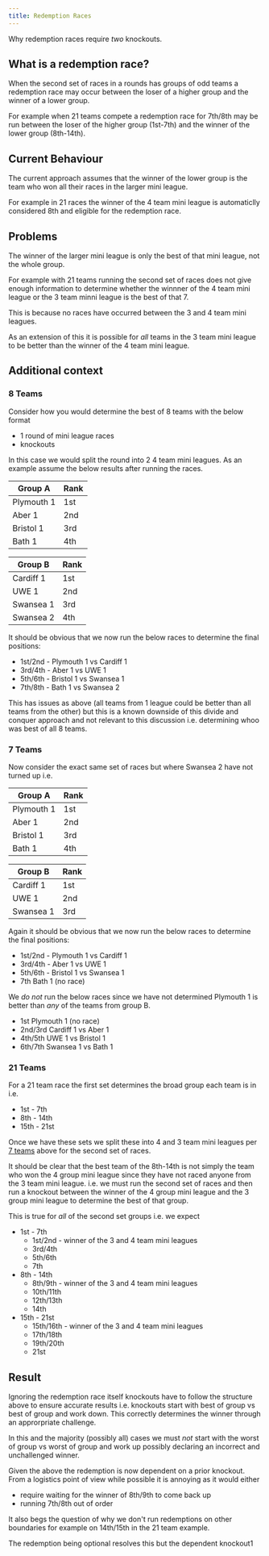 ```yaml
---
title: Redemption Races
---
```


Why redemption races require *two* knockouts.

## What is a redemption race?

When the second set of races in a rounds has groups of odd teams a redemption race
may occur between the loser of a higher group and the winner of a lower group.

For example when 21 teams compete a redemption race for 7th/8th may be run between
the loser of the higher group (1st-7th) and the winner of the lower group (8th-14th).

## Current Behaviour

The current approach assumes that the winner of the lower group is the team who won
all their races in the larger mini league.

For example in 21 races the winner of the 4 team mini league is automaticlly
considered 8th and eligible for the redemption race.

## Problems

The winner of the larger mini league is only the best of that mini league, not the
whole group.

For example with 21 teams running the second set of races does not give enough
information to determine whether the winnner of the 4 team mini league or the 3
team minni league is the best of that 7.

This is because no races have occurred between the 3 and 4 team mini leagues.

As an extension of this it is possible for *all* teams in the 3 team mini league
to be better than the winner of the 4 team mini league.

## Additional context

### 8 Teams

Consider how you would determine the best of 8 teams with the below format
- 1 round of mini league races
- knockouts

In this case we would split the round into 2 4 team mini leagues. As an example
assume the below results after running the races.

| Group A    | Rank |
|------------|------|
| Plymouth 1 | 1st  |
| Aber 1     | 2nd  |
| Bristol 1  | 3rd  |
| Bath 1     | 4th  |

| Group B    | Rank |
|------------|------|
| Cardiff 1  | 1st  |
| UWE 1      | 2nd  |
| Swansea 1  | 3rd  |
| Swansea 2  | 4th  |

It should be obvious that we now run the below races to determine the final positions:
- 1st/2nd - Plymouth 1 vs Cardiff 1
- 3rd/4th - Aber 1 vs UWE 1
- 5th/6th - Bristol 1 vs Swansea 1
- 7th/8th - Bath 1 vs Swansea 2

This has issues as above (all teams from 1 league could be better than all teams from
the other) but this is a known downside of this divide and conquer approach and not
relevant to this discussion i.e. determining whoo was best of all 8 teams.

<a name="7teams"></a>
### 7 Teams

Now consider the exact same set of races but where Swansea 2 have not turned up i.e.

| Group A    | Rank |
|------------|------|
| Plymouth 1 | 1st  |
| Aber 1     | 2nd  |
| Bristol 1  | 3rd  |
| Bath 1     | 4th  |

| Group B    | Rank |
|------------|------|
| Cardiff 1  | 1st  |
| UWE 1      | 2nd  |
| Swansea 1  | 3rd  |

Again it should be obvious that we now run the below races to determine the final positions:
- 1st/2nd - Plymouth 1 vs Cardiff 1
- 3rd/4th - Aber 1 vs UWE 1
- 5th/6th - Bristol 1 vs Swansea 1
- 7th Bath 1 (no race)

We *do not* run the below races since we have not determined Plymouth 1 is better than *any*
of the teams from group B.
- 1st Plymouth 1 (no race)
- 2nd/3rd Cardiff 1 vs Aber 1
- 4th/5th UWE 1 vs Bristol 1
- 6th/7th Swansea 1 vs Bath 1

### 21 Teams

For a 21 team race the first set determines the broad group each team is in i.e.
- 1st - 7th
- 8th - 14th
- 15th - 21st

Once we have these sets we split these into 4 and 3 team mini leagues per
[7 teams](#7teams) above for the second set of races.

It should be clear that the best team of the 8th-14th is not simply the team who
won the 4 group mini league since they have not raced anyone from the 3 team mini
league. i.e. we must run the second set of races and then run a knockout between
the winner of the 4 group mini league and the 3 group mini league to determine
the best of that group.

This is true for *all* of the second set groups i.e. we expect
- 1st - 7th
  - 1st/2nd - winner of the 3 and 4 team mini leagues
  - 3rd/4th
  - 5th/6th
  - 7th
- 8th - 14th
  - 8th/9th - winner of the 3 and 4 team mini leagues
  - 10th/11th
  - 12th/13th
  - 14th
- 15th - 21st
  - 15th/16th - winner of the 3 and 4 team mini leagues
  - 17th/18th
  - 19th/20th
  - 21st

## Result

Ignoring the redemption race itself knockouts have to follow the structure above
to ensure accurate results i.e. knockouts start with best of group vs best of group
and work down. This correctly determines the winner through an approrpriate challenge.

In this and the majority (possibly all) cases we must *not* start with the worst
of group vs worst of group and work up possibly declaring an incorrect and
unchallenged winner.

Given the above the redemption is now dependent on a prior knockout. From a
logistics point of view while possible it is annoying as it would either
- require waiting for the winner of 8th/9th to come back up
- running 7th/8th out of order

It also begs the question of why we don't run redemptions on other boundaries for
example on 14th/15th in the 21 team example.

The redemption being optional resolves this but the dependent knockout1

